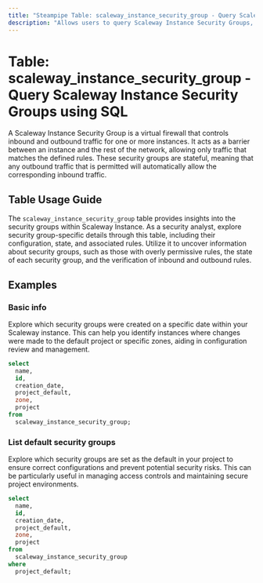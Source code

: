 ```yaml
---
title: "Steampipe Table: scaleway_instance_security_group - Query Scaleway Instance Security Groups using SQL"
description: "Allows users to query Scaleway Instance Security Groups, providing insights into the configuration, state, and rules associated with each security group."
---
```


# Table: scaleway_instance_security_group - Query Scaleway Instance Security Groups using SQL

A Scaleway Instance Security Group is a virtual firewall that controls inbound and outbound traffic for one or more instances. It acts as a barrier between an instance and the rest of the network, allowing only traffic that matches the defined rules. These security groups are stateful, meaning that any outbound traffic that is permitted will automatically allow the corresponding inbound traffic.

## Table Usage Guide

The `scaleway_instance_security_group` table provides insights into the security groups within Scaleway Instance. As a security analyst, explore security group-specific details through this table, including their configuration, state, and associated rules. Utilize it to uncover information about security groups, such as those with overly permissive rules, the state of each security group, and the verification of inbound and outbound rules.

## Examples

### Basic info
Explore which security groups were created on a specific date within your Scaleway instance. This can help you identify instances where changes were made to the default project or specific zones, aiding in configuration review and management.

```sql
select
  name,
  id,
  creation_date,
  project_default,
  zone,
  project
from
  scaleway_instance_security_group;
```

### List default security groups
Explore which security groups are set as the default in your project to ensure correct configurations and prevent potential security risks. This can be particularly useful in managing access controls and maintaining secure project environments.

```sql
select
  name,
  id,
  creation_date,
  project_default,
  zone,
  project
from
  scaleway_instance_security_group
where
  project_default;
```